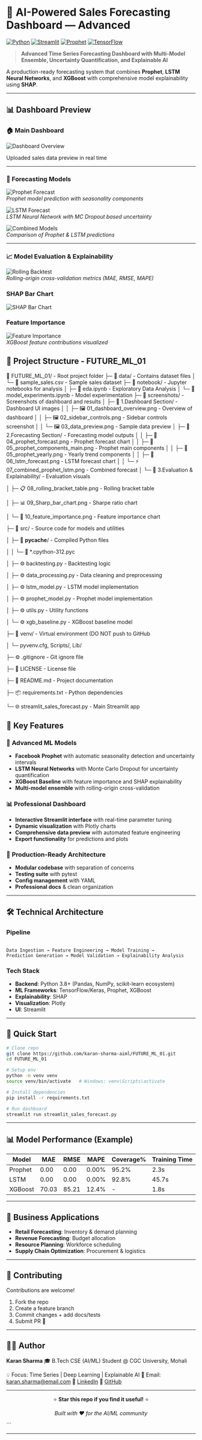 # 🚀 AI-Powered Sales Forecasting Dashboard — Advanced

[![Python](https://img.shields.io/badge/Python-3.8+-blue.svg)](https://python.org)
[![Streamlit](https://img.shields.io/badge/Streamlit-1.28+-red.svg)](https://streamlit.io)
[![Prophet](https://img.shields.io/badge/Prophet-1.1+-green.svg)](https://facebook.github.io/prophet/)
[![TensorFlow](https://img.shields.io/badge/TensorFlow-2.12+-orange.svg)](https://tensorflow.org)

> **Advanced Time Series Forecasting Dashboard with Multi-Model Ensemble, Uncertainty Quantification, and Explainable AI**

A production-ready forecasting system that combines **Prophet**, **LSTM Neural Networks**, and **XGBoost** with comprehensive model explainability using **SHAP**.

---

## 📊 Dashboard Preview

### 🏠 Main Dashboard  

![Dashboard Overview](./screenshots/1.Dashbard%20section/01_dashbard_overview.png)

Uploaded sales data preview in real time

---

### 🔮 Forecasting Models  
![Prophet Forecast](screenshots/2.Forecasting%20Section/04_prophet_forecast.png)  
*Prophet model prediction with seasonality components*  

![LSTM Forecast](screenshots/2.Forecasting%20Section/06_lstm_forecast.png)  
*LSTM Neural Network with MC Dropout based uncertainty*  

![Combined Models](screenshots/2.Forecasting%20Section/07_combined_prophet_lstm.png)  
*Comparison of Prophet & LSTM predictions*

---

### 📈 Model Evaluation & Explainability  
![Rolling Backtest](screenshots/3.Evaluation%20&%20Explainability/08_rolling_bracket_table.png)  
*Rolling-origin cross-validation metrics (MAE, RMSE, MAPE)*  

###  SHAP Bar Chart  
![SHAP Bar Chart](./screenshots/3.Evaluation%20%26%20Explainability/09_Sharp_bar_chart.png)

### Feature Importance
![Feature Importance](screenshots/3.Evaluation%20&%20Explainability/10_feature_importance.png)  
*XGBoost feature contributions visualized*

## 📂 Project Structure - FUTURE_ML_01

📂 FUTURE_ML_01/ - Root project folder
├─ 📂 data/ - Contains dataset files
│  └─ 📄 sample_sales.csv - Sample sales dataset
├─ 📂 notebook/ - Jupyter notebooks for analysis
│  ├─ 📓 eda.ipynb - Exploratory Data Analysis
│  └─ 📓 model_experiments.ipynb - Model experimentation
├─ 📂 screenshots/ - Screenshots of dashboard and results
│  ├─ 📂 1.Dashboard Section/ - Dashboard UI images
│  │  ├─ 🖼️ 01_dashboard_overview.png - Overview of dashboard
│  │  ├─ 🖼️ 02_sidebar_controls.png - Sidebar controls screenshot
│  │  └─ 🖼️ 03_data_preview.png - Sample data preview
│  ├─ 📂 2.Forecasting Section/ - Forecasting model outputs
│  │  ├─ 🔮 04_prophet_forecast.png - Prophet forecast chart
│  │  ├─ 📅 05_prophet_components_main.png - Prophet main components
│  │  ├─ 📆 05_prophet_yearly.png - Yearly trend components
│  │  ├─ 🤖 06_lstm_forecast.png - LSTM forecast chart
│  │  └─ ⚡ 07_combined_prophet_lstm.png - Combined forecast
│  └─ 📂 3.Evaluation & Explainability/ - Evaluation visuals

│     ├─ 📋 08_rolling_bracket_table.png - Rolling bracket table

│     ├─ 📊 09_Sharp_bar_chart.png - Sharpe ratio chart

│     └─ 🌟 10_feature_importance.png - Feature importance chart

├─ 📂 src/ - Source code for models and utilities

│  ├─ 📂 __pycache__/ - Compiled Python files

│  │  └─ 📝 *.cpython-312.pyc

│  ├─ ⚙️ backtesting.py - Backtesting logic

│  ├─ ⚙️ data_processing.py - Data cleaning and preprocessing

│  ├─ ⚙️ lstm_model.py - LSTM model implementation

│  ├─ ⚙️ prophet_model.py - Prophet model implementation

│  ├─ ⚙️ utils.py - Utility functions

│  └─ ⚙️ xgb_baseline.py - XGBoost baseline model

├─ 📂 venv/ - Virtual environment (DO NOT push to GitHub

│  └─ pyvenv.cfg, Scripts/, Lib/

├─ ⚙️ .gitignore - Git ignore file

├─ 📜 LICENSE - License file

├─ 📘 README.md - Project documentation

├─ 📦 requirements.txt - Python dependencies

└─ 🌐 streamlit_sales_forecast.py - Main Streamlit app


## 🌟 Key Features

### 🔬 **Advanced ML Models**
- **Facebook Prophet** with automatic seasonality detection and uncertainty intervals
- **LSTM Neural Networks** with Monte Carlo Dropout for uncertainty quantification  
- **XGBoost Baseline** with feature importance and SHAP explainability
- **Multi-model ensemble** with rolling-origin cross-validation

### 📊 **Professional Dashboard**
- **Interactive Streamlit interface** with real-time parameter tuning
- **Dynamic visualization** with Plotly charts
- **Comprehensive data preview** with automated feature engineering
- **Export functionality** for predictions and plots

### 🎯 **Production-Ready Architecture**
- **Modular codebase** with separation of concerns
- **Testing suite** with pytest
- **Config management** with YAML
- **Professional docs** & clean organization

---

## 🛠️ Technical Architecture

### **Pipeline**
```

Data Ingestion → Feature Engineering → Model Training →
Prediction Generation → Model Validation → Explainability Analysis

````

### **Tech Stack**
- **Backend**: Python 3.8+ (Pandas, NumPy, scikit-learn ecosystem)
- **ML Frameworks**: TensorFlow/Keras, Prophet, XGBoost
- **Explainability**: SHAP
- **Visualization**: Plotly
- **UI**: Streamlit

---

## 🚀 Quick Start

```bash
# Clone repo
git clone https://github.com/karan-sharma-aiml/FUTURE_ML_01.git
cd FUTURE_ML_01

# Setup env
python -m venv venv
source venv/bin/activate   # Windows: venv\Scripts\activate

# Install dependencies
pip install -r requirements.txt

# Run dashboard
streamlit run streamlit_sales_forecast.py
````

---

## 📊 Model Performance (Example)

| Model   | MAE   | RMSE  | MAPE  | Coverage% | Training Time |
| ------- | ----- | ----- | ----- | --------- | ------------- |
| Prophet | 0.00  | 0.00  | 0.00% | 95.2%     | 2.3s          |
| LSTM    | 0.00  | 0.00  | 0.00% | 92.8%     | 45.7s         |
| XGBoost | 70.03 | 85.21 | 12.4% | -         | 1.8s          |

---

## 🎯 Business Applications

* **Retail Forecasting**: Inventory & demand planning
* **Revenue Forecasting**: Budget allocation
* **Resource Planning**: Workforce scheduling
* **Supply Chain Optimization**: Procurement & logistics

---

## 🤝 Contributing

Contributions are welcome!

1. Fork the repo
2. Create a feature branch
3. Commit changes + add docs/tests
4. Submit PR 🎉

---

## 👨‍💻 Author

**Karan Sharma**
🎓 B.Tech CSE (AI/ML) Student @ CGC University, Mohali

💡 Focus: Time Series | Deep Learning | Explainable AI
📧 Email: [karan.sharma@email.com](mailto:karan.sharma@email.com)
🔗 [LinkedIn](https://www.linkedin.com/in/karan-sharma-167957271)
🐙 [GitHub](https://github.com/karan-sharma-aiml)

---

<div align="center">

⭐ **Star this repo if you find it useful!** ⭐

*Built with ❤️ for the AI/ML community*

</div>
```

---

